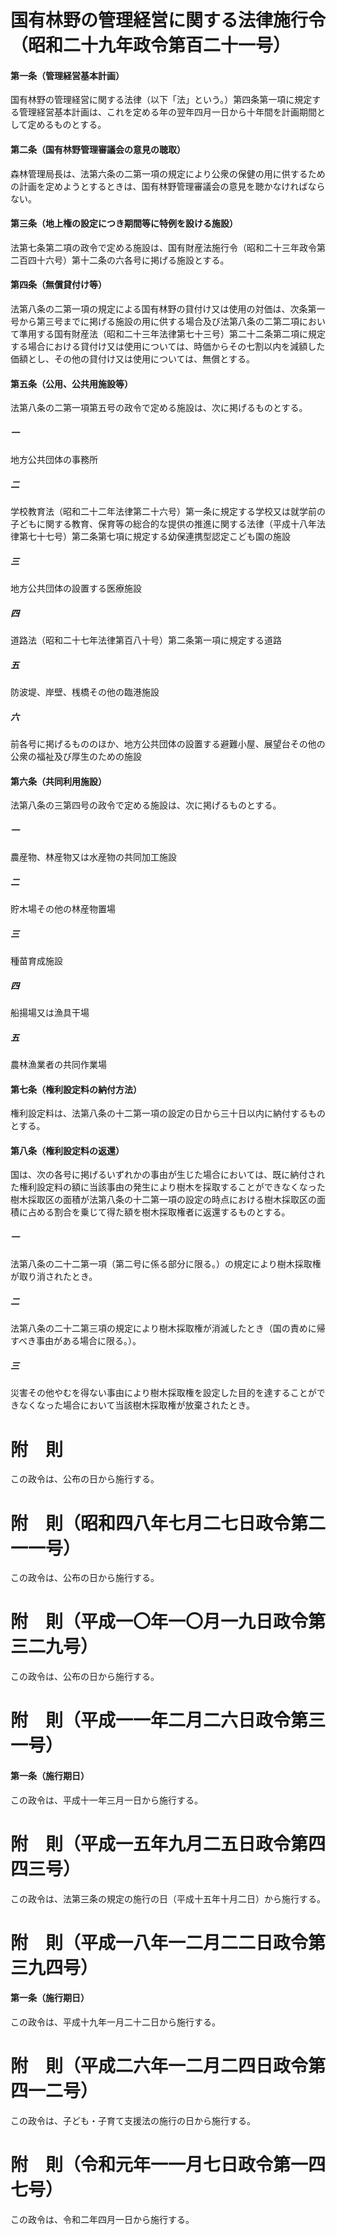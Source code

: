 # 国有林野の管理経営に関する法律施行令（昭和二十九年政令第百二十一号）
#### 第一条（管理経営基本計画）
国有林野の管理経営に関する法律（以下「法」という。）第四条第一項に規定する管理経営基本計画は、これを定める年の翌年四月一日から十年間を計画期間として定めるものとする。
#### 第二条（国有林野管理審議会の意見の聴取）
森林管理局長は、法第六条の二第一項の規定により公衆の保健の用に供するための計画を定めようとするときは、国有林野管理審議会の意見を聴かなければならない。
#### 第三条（地上権の設定につき期間等に特例を設ける施設）
法第七条第二項の政令で定める施設は、国有財産法施行令（昭和二十三年政令第二百四十六号）第十二条の六各号に掲げる施設とする。
#### 第四条（無償貸付け等）
法第八条の二第一項の規定による国有林野の貸付け又は使用の対価は、次条第一号から第三号までに掲げる施設の用に供する場合及び法第八条の二第二項において準用する国有財産法（昭和二十三年法律第七十三号）第二十二条第二項に規定する場合における貸付け又は使用については、時価からその七割以内を減額した価額とし、その他の貸付け又は使用については、無償とする。
#### 第五条（公用、公共用施設等）
法第八条の二第一項第五号の政令で定める施設は、次に掲げるものとする。
##### 一
地方公共団体の事務所
##### 二
学校教育法（昭和二十二年法律第二十六号）第一条に規定する学校又は就学前の子どもに関する教育、保育等の総合的な提供の推進に関する法律（平成十八年法律第七十七号）第二条第七項に規定する幼保連携型認定こども園の施設
##### 三
地方公共団体の設置する医療施設
##### 四
道路法（昭和二十七年法律第百八十号）第二条第一項に規定する道路
##### 五
防波堤、岸壁、桟橋その他の臨港施設
##### 六
前各号に掲げるもののほか、地方公共団体の設置する避難小屋、展望台その他の公衆の福祉及び厚生のための施設
#### 第六条（共同利用施設）
法第八条の三第四号の政令で定める施設は、次に掲げるものとする。
##### 一
農産物、林産物又は水産物の共同加工施設
##### 二
貯木場その他の林産物置場
##### 三
種苗育成施設
##### 四
船揚場又は漁具干場
##### 五
農林漁業者の共同作業場
#### 第七条（権利設定料の納付方法）
権利設定料は、法第八条の十二第一項の設定の日から三十日以内に納付するものとする。
#### 第八条（権利設定料の返還）
国は、次の各号に掲げるいずれかの事由が生じた場合においては、既に納付された権利設定料の額に当該事由の発生により樹木を採取することができなくなった樹木採取区の面積が法第八条の十二第一項の設定の時点における樹木採取区の面積に占める割合を乗じて得た額を樹木採取権者に返還するものとする。
##### 一
法第八条の二十二第一項（第二号に係る部分に限る。）の規定により樹木採取権が取り消されたとき。
##### 二
法第八条の二十二第三項の規定により樹木採取権が消滅したとき（国の責めに帰すべき事由がある場合に限る。）。
##### 三
災害その他やむを得ない事由により樹木採取権を設定した目的を達することができなくなった場合において当該樹木採取権が放棄されたとき。
# 附　則
この政令は、公布の日から施行する。
# 附　則（昭和四八年七月二七日政令第二一一号）
この政令は、公布の日から施行する。
# 附　則（平成一〇年一〇月一九日政令第三二九号）
この政令は、公布の日から施行する。
# 附　則（平成一一年二月二六日政令第三一号）
#### 第一条（施行期日）
この政令は、平成十一年三月一日から施行する。
# 附　則（平成一五年九月二五日政令第四四三号）
この政令は、法第三条の規定の施行の日（平成十五年十月二日）から施行する。
# 附　則（平成一八年一二月二二日政令第三九四号）
#### 第一条（施行期日）
この政令は、平成十九年一月二十二日から施行する。
# 附　則（平成二六年一二月二四日政令第四一二号）
この政令は、子ども・子育て支援法の施行の日から施行する。
# 附　則（令和元年一一月七日政令第一四七号）
この政令は、令和二年四月一日から施行する。

